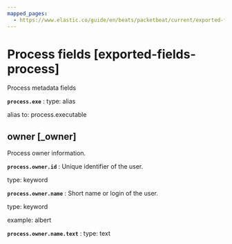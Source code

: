 ```yaml
---
mapped_pages:
  - https://www.elastic.co/guide/en/beats/packetbeat/current/exported-fields-process.html
---
```


# Process fields [exported-fields-process]

Process metadata fields

**`process.exe`**
:   type: alias

alias to: process.executable



## owner [_owner]

Process owner information.

**`process.owner.id`**
:   Unique identifier of the user.

type: keyword


**`process.owner.name`**
:   Short name or login of the user.

type: keyword

example: albert


**`process.owner.name.text`**
:   type: text


